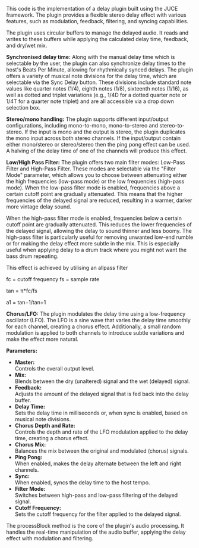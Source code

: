 This code is the implementation of a delay plugin built using the JUCE framework. The plugin provides a flexible stereo delay effect with various features, such as modulation, feedback, filtering, and syncing capabilities. 

The plugin uses circular buffers to manage the delayed audio. It reads and writes to these buffers while applying the calculated delay time, feedback, and dry/wet mix. 

<b>Synchronised delay time:</b>
Along with the manual delay time which is selectable by the user, the plugin can also synchronize delay times to the host's Beats Per Minute, allowing for rhythmically synced delays. The plugin offers a variety of musical note divisions for the delay time, which are selectable via the Sync Delay button. These divisions include standard note values like quarter notes (1/4), eighth notes (1/8), sixteenth notes (1/16), as well as dotted and triplet variations (e.g., 1/4D for a dotted quarter note or 1/4T for a quarter note triplet) and are all accessible via a drop down selection box.

<b>Stereo/mono handling:</b>
The plugin supports different input/output configurations, including mono-to-mono, mono-to-stereo and stereo-to-stereo. If the input is mono and the output is stereo, the plugin duplicates the mono input across both stereo channels. If the input/output contain either mono/stereo or stereo/stereo then the ping pong effect can be used. A halving of the delay time of one of the channels will produce this effect. 

<b>Low/High Pass Filter:</b> The plugin offers two main filter modes: Low-Pass Filter and High-Pass Filter. These modes are selectable via the "Filter Mode" parameter, which allows you to choose between attenuating either the high frequencies (low-pass mode) or the low frequencies (high-pass mode).
When the low-pass filter mode is enabled, frequencies above a certain cutoff point are gradually attenuated. This means that the higher frequencies of the delayed signal are reduced, resulting in a warmer, darker more vintage delay sound.

When the high-pass filter mode is enabled, frequencies below a certain cutoff point are gradually attenuated. This reduces the lower frequencies of the delayed signal, allowing the delay to sound thinner and less boomy. The high-pass filter is particularly useful for removing unwanted low-end rumble or for making the delay effect more subtle in the mix. This is especially useful when applying delay to a drum track where you might not want the bass drum repeating.

This effect is achieved by utilising an allpass filter

fc = cutoff frequency
fs = sample rate

tan = π*fc/fs

a1 = tan−1/tan+1



<b>Chorus/LFO:</b> The plugin modulates the delay time using a low-frequency oscillator (LFO). The LFO is a sine wave that varies the delay time smoothly for each channel, creating a chorus effect. Additionally, a small random modulation is applied to both channels to introduce subtle variations and make the effect more natural.

<b>Parameters:</b>
<ul>
<li><b>Master:</b></li>Controls the overall output level.
<li><b>Mix:</b></li> Blends between the dry (unaltered) signal and the wet (delayed) signal.
<li><b>Feedback:</b></li> Adjusts the amount of the delayed signal that is fed back into the delay buffer.
<li><b>Delay Time:</b></li> Sets the delay time in milliseconds or, when sync is enabled, based on musical note divisions.
<li><b>Chorus Depth and Rate:</b></li> Controls the depth and rate of the LFO modulation applied to the delay time, creating a chorus effect.
<li><b>Chorus Mix:</b></li> Balances the mix between the original and modulated (chorus) signals.
<li><b>Ping Pong:</b></li> When enabled, makes the delay alternate between the left and right channels.
<li><b>Sync:</b></li> When enabled, syncs the delay time to the host tempo.
<li><b>Filter Mode:</b></li>Switches between high-pass and low-pass filtering of the delayed signal.
<li><b>Cutoff Frequency:</b></li>Sets the cutoff frequency for the filter applied to the delayed signal.
</ul>

The processBlock method is the core of the plugin's audio processing. It handles the real-time manipulation of the audio buffer, applying the delay effect with modulation and filtering.
